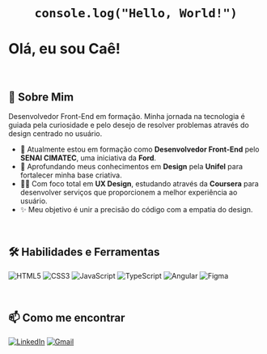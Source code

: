 <h1 align="center">
  <code>console.log("Hello, World!")</code>
</h1>

# Olá, eu sou Caê! 

<br>

## 🚀 Sobre Mim
Desenvolvedor Front-End em formação. Minha jornada na tecnologia é guiada pela curiosidade e pelo desejo de resolver problemas através do design centrado no usuário.

- 🌱 Atualmente estou em formação como **Desenvolvedor Front-End** pelo **SENAI CIMATEC**, uma iniciativa da **Ford**.
- 🎨 Aprofundando meus conhecimentos em **Design** pela **Unifel** para fortalecer minha base criativa.
- 👨‍💻 Com foco total em **UX Design**, estudando através da **Coursera** para desenvolver serviços que proporcionem a melhor experiência ao usuário.
- ✨ Meu objetivo é unir a precisão do código com a empatia do design.

<br>

## 🛠️ Habilidades e Ferramentas

![HTML5](https://img.shields.io/badge/HTML5-E34F26?style=for-the-badge&logo=html5&logoColor=white)
![CSS3](https://img.shields.io/badge/CSS3-1572B6?style=for-the-badge&logo=css3&logoColor=white)
![JavaScript](https://img.shields.io/badge/JavaScript-F7DF1E?style=for-the-badge&logo=javascript&logoColor=black)
![TypeScript](https://img.shields.io/badge/TypeScript-007ACC?style=for-the-badge&logo=typescript&logoColor=white)
![Angular](https://img.shields.io/badge/Angular-DD0031?style=for-the-badge&logo=angular&logoColor=white)
![Figma](https://img.shields.io/badge/Figma-F24E1E?style=for-the-badge&logo=figma&logoColor=white)

<br>

## 📫 Como me encontrar

[![LinkedIn](https://img.shields.io/badge/LinkedIn-0077B5?style=for-the-badge&logo=linkedin&logoColor=white)](https://www.linkedin.com/in/caê-bertuol-086385356/)
[![Gmail](https://img.shields.io/badge/Gmail-D14836?style=for-the-badge&logo=gmail&logoColor=white)](mailto:ellebertuol@gmail.com)

